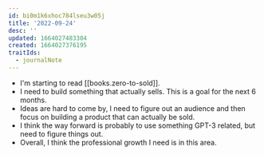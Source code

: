 ```yaml
---
id: bi0m1k6xhoc784lseu3w05j
title: '2022-09-24'
desc: ''
updated: 1664027483304
created: 1664027376195
traitIds:
  - journalNote
---
```


* I'm starting to read [[books.zero-to-sold]].
* I need to build something that actually sells. This is a goal for the next 6 months.
* Ideas are hard to come by, I need to figure out an audience and then focus on building a product that can actually be sold.
* I think the way forward is probably to use something GPT-3 related, but need to figure things out.
* Overall, I think the professional growth I need is in this area.
